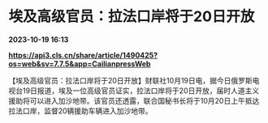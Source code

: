 # 埃及高级官员：拉法口岸将于20日开放

**2023-10-19 16:13**

**https://api3.cls.cn/share/article/1490425?os=web&sv=7.7.5&app=CailianpressWeb**

【埃及高级官员：拉法口岸将于20日开放】财联社10月19日电，据今日俄罗斯电视台19日报道，埃及一位高级官员证实，拉法口岸将于20日开放，届时人道主义援助将可以进入加沙地带。该官员还透露，联合国秘书长将于10月20日上午抵达拉法口岸，监督20辆援助车辆进入加沙地带。